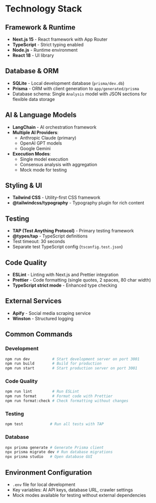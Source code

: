 # Technology Stack

## Framework & Runtime
- **Next.js 15** - React framework with App Router
- **TypeScript** - Strict typing enabled
- **Node.js** - Runtime environment
- **React 18** - UI library

## Database & ORM
- **SQLite** - Local development database (`prisma/dev.db`)
- **Prisma** - ORM with client generation to `app/generated/prisma`
- Database schema: Single `Analysis` model with JSON sections for flexible data storage

## AI & Language Models
- **LangChain** - AI orchestration framework
- **Multiple AI Providers**:
  - Anthropic Claude (primary)
  - OpenAI GPT models
  - Google Gemini
- **Execution Modes**:
  - Single model execution
  - Consensus analysis with aggregation
  - Mock mode for testing

## Styling & UI
- **Tailwind CSS** - Utility-first CSS framework
- **@tailwindcss/typography** - Typography plugin for rich content

## Testing
- **TAP (Test Anything Protocol)** - Primary testing framework
- **@types/tap** - TypeScript definitions
- Test timeout: 30 seconds
- Separate test TypeScript config (`tsconfig.test.json`)

## Code Quality
- **ESLint** - Linting with Next.js and Prettier integration
- **Prettier** - Code formatting (single quotes, 2 spaces, 80 char width)
- **TypeScript strict mode** - Enhanced type checking

## External Services
- **Apify** - Social media scraping service
- **Winston** - Structured logging

## Common Commands

### Development
```bash
npm run dev          # Start development server on port 3001
npm run build        # Build for production
npm run start        # Start production server on port 3001
```

### Code Quality
```bash
npm run lint         # Run ESLint
npm run format       # Format code with Prettier
npm run format:check # Check formatting without changes
```

### Testing
```bash
npm test            # Run all tests with TAP
```

### Database
```bash
npx prisma generate # Generate Prisma client
npx prisma migrate dev # Run database migrations
npx prisma studio   # Open database GUI
```

## Environment Configuration
- `.env` file for local development
- Key variables: AI API keys, database URL, crawler settings
- Mock modes available for testing without external dependencies